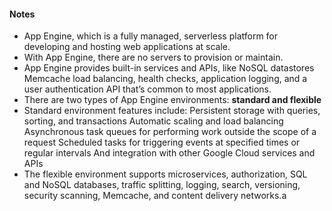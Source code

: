 #### Notes

- App Engine, which is a fully managed, serverless platform for developing and hosting web applications at scale.
- With App Engine, there are no servers to provision or maintain.
- App Engine provides built-in services and APIs, like NoSQL datastores Memcache load balancing, health checks, application logging, and a user authentication API that’s common to most applications.
- There are two types of App Engine environments: **standard and flexible**
- Standard environment features include: Persistent storage with queries, sorting, and transactions Automatic scaling and load balancing Asynchronous task queues for performing work outside the scope of a request Scheduled tasks for triggering events at specified times or regular intervals And integration with other Google Cloud services and APIs
- The flexible environment supports microservices, authorization, SQL and NoSQL databases, traffic splitting, logging, search, versioning, security scanning, Memcache, and content delivery networks.a
